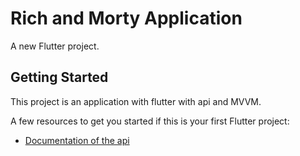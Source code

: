# Rich and Morty Application

A new Flutter project.

## Getting Started

This project is an application with flutter with api and MVVM.

A few resources to get you started if this is your first Flutter project:

- [Documentation of the api](https://rickandmortyapi.com/documentation/)



